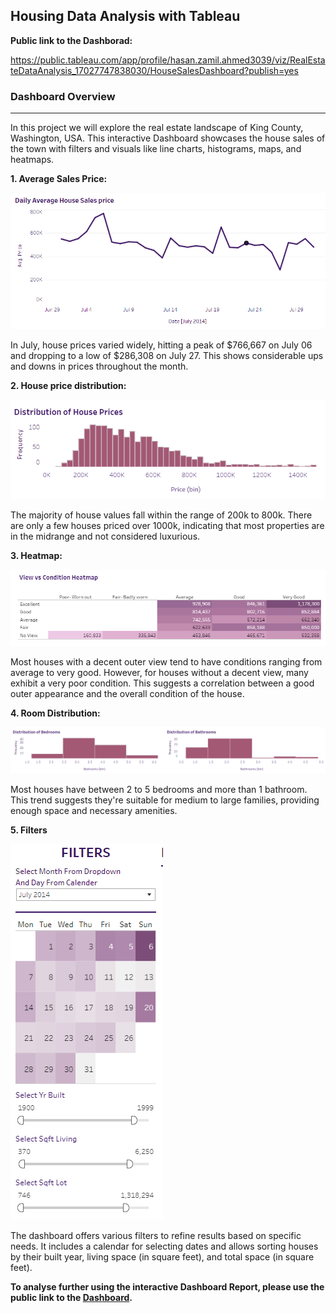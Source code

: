 ## Housing Data Analysis with Tableau

**Public link to the Dashborad:** 

<a href="https://public.tableau.com/app/profile/hasan.zamil.ahmed3039/viz/RealEstateDataAnalysis_17027747838030/HouseSalesDashboard?publish=yes" target="_blank">https://public.tableau.com/app/profile/hasan.zamil.ahmed3039/viz/RealEstateDataAnalysis_17027747838030/HouseSalesDashboard?publish=yes</a>


### Dashboard Overview
***

In this project we will explore the real estate landscape of King County, Washington, USA. This interactive Dashboard showcases the house sales of the town with filters and visuals like line charts, histograms, maps, and heatmaps.

**1. Average Sales Price:**

![GitHub Logo](/Images/1.png)

In July, house prices varied widely, hitting a peak of $766,667 on July 06 and dropping to a low of $286,308 on July 27. This shows considerable ups and downs in prices throughout the month. 


**2. House price distribution:**

![GitHub Logo](/Images/2.png)

The majority of house values fall within the range of 200k to 800k. There are only a few houses priced over 1000k, indicating that most properties are in the midrange and not considered luxurious.


**3. Heatmap:**

![GitHub Logo](/Images/6.png)

Most houses with a decent outer view tend to have conditions ranging from average to very good. However, for houses without a decent view, many exhibit a very poor condition. This suggests a correlation between a good outer appearance and the overall condition of the house.

**4. Room Distribution:**

![GitHub Logo](/Images/4.png)

Most houses have between 2 to 5 bedrooms and more than 1 bathroom. This trend suggests they're suitable for medium to large families, providing enough space and necessary amenities.

**5. Filters**

![GitHub Logo](/Images/5.png)

The dashboard offers various filters to refine results based on specific needs. It includes a calendar for selecting dates and allows sorting houses by their built year, living space (in square feet), and total space (in square feet). 


**To analyse further using the interactive Dashboard Report, please use the public link to the <a href="https://public.tableau.com/app/profile/hasan.zamil.ahmed3039/viz/RealEstateDataAnalysis_17027747838030/HouseSalesDashboard?publish=yes" target="_blank">Dashboard</a>.** 


